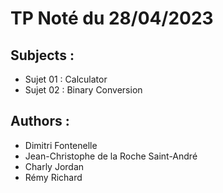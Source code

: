 # TP Noté du 28/04/2023

## Subjects :

- Sujet 01 : Calculator
- Sujet 02 : Binary Conversion

## Authors : 

- Dimitri Fontenelle
- Jean-Christophe de la Roche Saint-André
- Charly Jordan
- Rémy Richard

